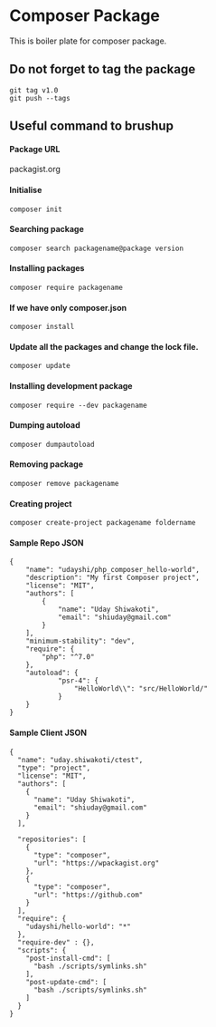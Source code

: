 # Composer Package
This is boiler plate for composer package.

## Do not forget to tag the package
```
git tag v1.0
git push --tags
```

## Useful command to brushup
#### Package URL
packagist.org

#### Initialise 
```
composer init
```
#### Searching package
```
composer search packagename@package version
```
#### Installing packages
```
composer require packagename
```
#### If we have only composer.json
```
composer install
```
#### Update all the packages and change the lock file.
```
composer update
```
#### Installing development package
```
composer require --dev packagename
```
#### Dumping autoload
```
composer dumpautoload
```
#### Removing package
```
composer remove packagename
```
#### Creating project
```
composer create-project packagename foldername
```
#### Sample Repo JSON
```
{
    "name": "udayshi/php_composer_hello-world",
    "description": "My first Composer project",
    "license": "MIT",
    "authors": [
        {
            "name": "Uday Shiwakoti",
            "email": "shiuday@gmail.com"
        }
    ],
    "minimum-stability": "dev",
    "require": {
        "php": "^7.0"
    },
    "autoload": {
            "psr-4": {
                "HelloWorld\\": "src/HelloWorld/"
            }
    }
}
```
#### Sample Client JSON
```
{
  "name": "uday.shiwakoti/ctest",
  "type": "project",
  "license": "MIT",
  "authors": [
    {
      "name": "Uday Shiwakoti",
      "email": "shiuday@gmail.com"
    }
  ],

  "repositories": [
    {
      "type": "composer",
      "url": "https://wpackagist.org"
    },
    {
      "type": "composer",
      "url": "https://github.com"
    }
  ],
  "require": {
    "udayshi/hello-world": "*"
  },
  "require-dev" : {},
  "scripts": {
    "post-install-cmd": [
      "bash ./scripts/symlinks.sh"
    ],
    "post-update-cmd": [
      "bash ./scripts/symlinks.sh"
    ]
  }
}

```
